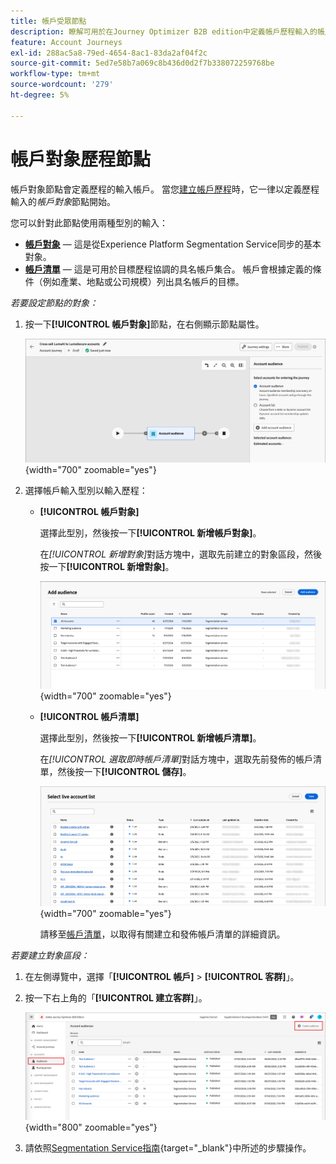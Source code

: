 ```yaml
---
title: 帳戶受眾節點
description: 瞭解可用於在Journey Optimizer B2B edition中定義帳戶歷程輸入的帳戶對象節點型別。
feature: Account Journeys
exl-id: 288ac5a8-79ed-4654-8ac1-83da2af04f2c
source-git-commit: 5ed7e58b7a069c8b436d0d2f7b338072259768be
workflow-type: tm+mt
source-wordcount: '279'
ht-degree: 5%

---
```


# 帳戶對象歷程節點

帳戶對象節點會定義歷程的輸入帳戶。 當您[建立帳戶歷程](./journey-overview.md#create-an-account-journey)時，它一律以定義歷程輸入的&#x200B;_帳戶對象_&#x200B;節點開始。

您可以針對此節點使用兩種型別的輸入：

* **[帳戶對象](../audiences/account-audience-overview.md)** — 這是從Experience Platform Segmentation Service同步的基本對象。
* **[帳戶清單](../accounts/account-lists.md)** — 這是可用於目標歷程協調的具名帳戶集合。 帳戶會根據定義的條件（例如產業、地點或公司規模）列出具名帳戶的目標。

_若要設定節點的對象：_

1. 按一下&#x200B;**[!UICONTROL 帳戶對象]**&#x200B;節點，在右側顯示節點屬性。

   ![帳戶對象節點](./assets/account-journey-account-audience-node.png){width="700" zoomable="yes"}

1. 選擇帳戶輸入型別以輸入歷程：

   * **[!UICONTROL 帳戶對象]**

     選擇此型別，然後按一下&#x200B;**[!UICONTROL 新增帳戶對象]**。

     在&#x200B;_[!UICONTROL 新增對象]_&#x200B;對話方塊中，選取先前建立的對象區段，然後按一下&#x200B;**[!UICONTROL 新增對象]**。

     ![選取節點的對象區段](./assets/node-audience-add-dialog.png){width="700" zoomable="yes"}

   * **[!UICONTROL 帳戶清單]**

     選擇此型別，然後按一下&#x200B;**[!UICONTROL 新增帳戶清單]**。

     在&#x200B;_[!UICONTROL 選取即時帳戶清單]_&#x200B;對話方塊中，選取先前發佈的帳戶清單，然後按一下&#x200B;**[!UICONTROL 儲存]**。

     ![選取節點的即時帳戶清單](./assets/account-journey-account-audience-select-account-list.png){width="700" zoomable="yes"}

     請移至[帳戶清單](../accounts/account-lists.md)，以取得有關建立和發佈帳戶清單的詳細資訊。

_若要建立對象區段：_

1. 在左側導覽中，選擇「**[!UICONTROL 帳戶]** > **[!UICONTROL 客群]**」。

1. 按一下右上角的「**[!UICONTROL 建立客群]**」。

   ![建立對象區段](./assets/audiences-list-create.png){width="800" zoomable="yes"}

1. 請依照[Segmentation Service指南](https://experienceleague.adobe.com/en/docs/experience-platform/segmentation/ui/account-audiences){target="_blank"}中所述的步驟操作。
